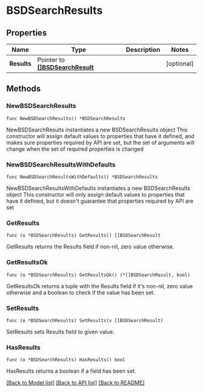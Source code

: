 # BSDSearchResults

## Properties

Name | Type | Description | Notes
------------ | ------------- | ------------- | -------------
**Results** | Pointer to [**[]BSDSearchResult**](BSDSearchResult.md) |  | [optional] 

## Methods

### NewBSDSearchResults

`func NewBSDSearchResults() *BSDSearchResults`

NewBSDSearchResults instantiates a new BSDSearchResults object
This constructor will assign default values to properties that have it defined,
and makes sure properties required by API are set, but the set of arguments
will change when the set of required properties is changed

### NewBSDSearchResultsWithDefaults

`func NewBSDSearchResultsWithDefaults() *BSDSearchResults`

NewBSDSearchResultsWithDefaults instantiates a new BSDSearchResults object
This constructor will only assign default values to properties that have it defined,
but it doesn't guarantee that properties required by API are set

### GetResults

`func (o *BSDSearchResults) GetResults() []BSDSearchResult`

GetResults returns the Results field if non-nil, zero value otherwise.

### GetResultsOk

`func (o *BSDSearchResults) GetResultsOk() (*[]BSDSearchResult, bool)`

GetResultsOk returns a tuple with the Results field if it's non-nil, zero value otherwise
and a boolean to check if the value has been set.

### SetResults

`func (o *BSDSearchResults) SetResults(v []BSDSearchResult)`

SetResults sets Results field to given value.

### HasResults

`func (o *BSDSearchResults) HasResults() bool`

HasResults returns a boolean if a field has been set.


[[Back to Model list]](../README.md#documentation-for-models) [[Back to API list]](../README.md#documentation-for-api-endpoints) [[Back to README]](../README.md)


